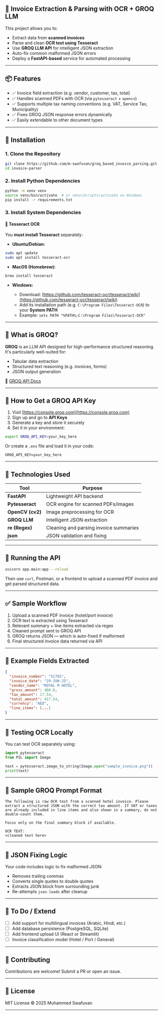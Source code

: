 ## 🧾 Invoice Extraction & Parsing with OCR + GROQ LLM

This project allows you to:

* Extract data from **scanned invoices**
* Parse and clean **OCR text using Tesseract**
* Use **GROQ LLM API** for intelligent JSON extraction
* Auto-fix common malformed JSON errors
* Deploy a **FastAPI-based** service for automated processing

---

## 📦 Features

* ✅ Invoice field extraction (e.g. vendor, customer, tax, total)
* ✅ Handles scanned PDFs with OCR (via `pytesseract` + `opencv`)
* ✅ Supports multiple tax naming conventions (e.g. VAT, Service Tax, Municipality)
* ✅ Fixes GROQ JSON response errors dynamically
* ✅ Easily extendable to other document types

---

## 🔧 Installation

### 1. Clone the Repository

```bash
git clone https://github.com/m-swafuvan/groq_based_invoice_parsing.git
cd invoice-parser
```

### 2. Install Python Dependencies

```bash
python -m venv venv
source venv/bin/activate  # or venv\Scripts\activate on Windows
pip install -r requirements.txt
```

### 3. Install System Dependencies

#### 🧠 Tesseract OCR

You **must install Tesseract** separately:

* **Ubuntu/Debian:**

```bash
sudo apt update
sudo apt install tesseract-ocr
```

* **MacOS (Homebrew):**

```bash
brew install tesseract
```

* **Windows:**

  * Download: [https://github.com/tesseract-ocr/tesseract/wiki](https://github.com/tesseract-ocr/tesseract/wiki)
  * Add its installation path (e.g. `C:\Program Files\Tesseract-OCR`) to your **System PATH**
  * Example: `setx PATH "%PATH%;C:\Program Files\Tesseract-OCR"`

---

## 🧠 What is GROQ?

**GROQ** is an LLM API designed for high-performance structured reasoning. It's particularly well-suited for:

* Tabular data extraction
* Structured text reasoning (e.g. invoices, forms)
* JSON output generation

📎 [GROQ API Docs](https://console.groq.com/docs)

---

## 🔐 How to Get a GROQ API Key

1. Visit [https://console.groq.com](https://console.groq.com)
2. Sign up and go to **API Keys**
3. Generate a key and store it securely
4. Set it in your environment:

```bash
export GROQ_API_KEY=your_key_here
```

Or create a `.env` file and load it in your code:

```env
GROQ_API_KEY=your_key_here
```

---

## 🧠 Technologies Used

| Tool             | Purpose                                |
| ---------------- | -------------------------------------- |
| **FastAPI**      | Lightweight API backend                |
| **Pytesseract**  | OCR engine for scanned PDFs/images     |
| **OpenCV (cv2)** | Image preprocessing for OCR            |
| **GROQ LLM**     | Intelligent JSON extraction            |
| **re (Regex)**   | Cleaning and parsing invoice summaries |
| **json**         | JSON validation and fixing             |

---

## 🚀 Running the API

```bash
uvicorn app.main:app --reload
```

Then use `curl`, Postman, or a frontend to upload a scanned PDF invoice and get parsed structured data.

---

## ✅ Sample Workflow

1. Upload a scanned PDF invoice (hotel/port invoice)
2. OCR text is extracted using Tesseract
3. Relevant summary + line items extracted via regex
4. Cleaned prompt sent to GROQ API
5. GROQ returns JSON — which is auto-fixed if malformed
6. Final structured invoice data returned via API

---

## 📌 Example Fields Extracted

```json
{
  "invoice_number": "51785",
  "invoice_date": "29-JUN-25",
  "vendor_name": "ROYAL M HOTEL",
  "gross_amount": 400.0,
  "tax_amount": 17.54,
  "total_amount": 417.54,
  "currency": "AED",
  "line_items": [...]
}
```

---

## 🧪 Testing OCR Locally

You can test OCR separately using:

```python
import pytesseract
from PIL import Image

text = pytesseract.image_to_string(Image.open("sample_invoice.png"))
print(text)
```

---

## 📎 Sample GROQ Prompt Format

```text
The following is raw OCR text from a scanned hotel invoice. Please extract a structured JSON with the correct tax amount. If VAT or taxes are already included in line items and also shown in a summary, do not double-count them.

Focus only on the final summary block if available.

OCR TEXT:
<cleaned text here>
```

---

## 🧹 JSON Fixing Logic

Your code includes logic to fix malformed JSON:

* Removes trailing commas
* Converts single quotes to double quotes
* Extracts JSON block from surrounding junk
* Re-attempts `json.loads` after cleanup

---

## 🧊 To Do / Extend

* [ ] Add support for multilingual invoices (Arabic, Hindi, etc.)
* [ ] Add database persistence (PostgreSQL, SQLite)
* [ ] Add frontend upload UI (React or Streamlit)
* [ ] Invoice classification model (Hotel / Port / General)

---

## 🤝 Contributing

Contributions are welcome! Submit a PR or open an issue.

---

## 📜 License

MIT License © 2025 Muhammed Swafuvan

---
